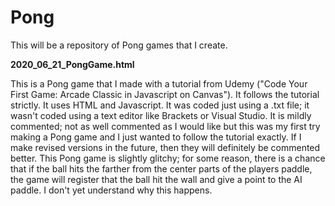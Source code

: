 # Pong
This will be a repository of Pong games that I create.

**2020_06_21_PongGame.html** 

This is a Pong game that I made with a tutorial from Udemy ("Code Your First Game: Arcade Classic in Javascript on Canvas"). It follows the tutorial strictly. It uses HTML and Javascript. It was coded just using a .txt file; it wasn't coded using a text editor like Brackets or Visual Studio. It is mildly commented; not as well commented as I would like but this was my first try making a Pong game and I just wanted to follow the tutorial exactly. If I make revised versions in the future, then they will definitely be commented better. This Pong game is slightly glitchy; for some reason, there is a chance that if the ball hits the farther from the center parts of the players paddle, the game will register that the ball hit the wall and give a point to the AI paddle. I don't yet understand why this happens.
